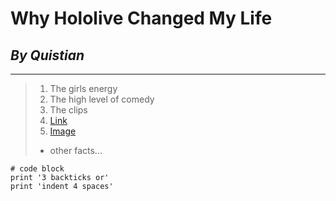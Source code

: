 # **Why Hololive Changed My Life**
## *By Quistian*
---
> 1. The girls energy
> 2. The high level of comedy
> 3. The clips 
> 4. [Link](https://www.youtube.com/watch?v=bPyVkcM_WhQ&list=LL&index=76)
> 5. [Image](https://www.google.com/url?sa=i&url=https%3A%2F%2Fwww.reddit.com%2Fr%2FHololive%2Fcomments%2Fje6t6l%2Ftalent_discussion_uruha_rushia%2F&psig=AOvVaw0zmOl2JTsyITfsKEmn7RNZ&ust=1642188969278000&source=images&cd=vfe&ved=0CAsQjRxqFwoTCOC0k-a8r_UCFQAAAAAdAAAAABAJ)
> - other facts...

```
# code block
print '3 backticks or'
print 'indent 4 spaces'
```
